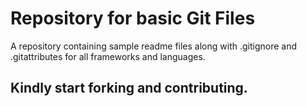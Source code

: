 # Repository for basic Git Files
A repository containing sample readme files along with .gitignore and .gitattributes for all frameworks and languages.

## Kindly start forking and contributing.
